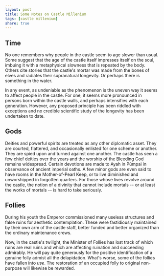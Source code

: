 ```yaml
---
layout: post
title: Some Notes on Castle Millenium
tags: [castle millenium]
share: true
---
```

## Time
No one remembers why people in the castle seem to age slower than usual. Some suggest that the age of the castle itself impresses itself on the soul, imbuing it with a metaphysical slowness that is repeated by the body. Others cite stories that the castle's mortar was made from the bones of elves and radiates their supranatural longevity. Or perhaps there is something in the water.

In any event, as undeniable as the phenomenon is the uneven way it seems to affect people in the castle. For one, it seems more pronounced in persons born within the castle walls, and perhaps intensifies with each generation. However, any proposed principle has been riddled with exceptions and no credible scientific study of the longevity has been undertaken to date.

## Gods
Deities and powerful spirits are treated as any other diplomatic asset. They are courted, flattered, and occasionally enlisted for one scheme or another. They are spied upon and turned against one another. The castle has seen a few chief deities over the years and the worship of the Bleeding God remains widespread. Certain devotions are made to Ayah in Pùmpai in observance of ancient imperial oaths. A few minor gods are even said to have rooms in the Mother-of-Pearl Keep, or to live diminished and unworshipped in forgotten quarters. For those whose lives revolve around the castle, the notion of a divinity that cannot include mortals -- or at least the works of mortals -- is hard to take seriously.

## Follies
During his youth the Emperor commissioned many useless structures and false ruins for aesthetic contemplation. These were fastidiously maintained by their own arm of the castle staff, better funded and better organized than the ordinary maintenance crews.

Now, in the castle's twilight, the Minister of Follies has lost track of which ruins are real ruins and which are affecting ruination and succeeding admirably. He will pay quite generously for the positive identification of a genuine folly admist all the delapidation. What's worse, some of the follies have fallen into *use*. The restoration of an occupied folly to original non-purpose will likewise be rewarded.